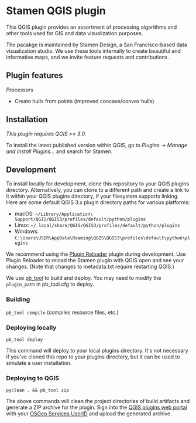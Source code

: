 # Stamen QGIS plugin

This QGIS plugin provides an assortment of processing algorithms and other tools used for GIS and data visualization purposes.

The pacakge is maintained by Stamen Design, a San Francisco-based data visualization studio. We use these tools internally to create beautiful and informative maps, and we invite feature requests and contributions.

## Plugin features

_Processors_

- Create hulls from points (improved concave/convex hulls)

## Installation

_This plugin requires QGIS >= 3.0._

To install the latest published version within QGIS, go to _Plugins_ -> _Manage and Install Plugins..._ and search for Stamen.

## Development

To install locally for development, clone this repository to your QGIS plugins directory. Alternatively, you can clone to a different path and create a link to it within your QGIS plugins directory, if your filesystem supports linking. Here are some default QGIS 3.x plugin directory paths for various platforms:

- macOS: `~/Library/Application\ Support/QGIS/QGIS3/profiles/default/python/plugins`
- Linux: `~/.local/share/QGIS/QGIS3/profiles/default/python/plugins`
- Windows: `C:\Users\USER\AppData\Roaming\QGIS\QGIS3\profiles\default\python\plugins`

We recommend using the [Plugin Reloader](https://github.com/borysiasty/plugin_reloader) plugin during development. Use Plugin Reloader to reload the Stamen plugin with QGIS open and see your changes. (Note that changes to metadata.txt require restarting QGIS.)

We use [pb_tool](https://g-sherman.github.io/plugin_build_tool) to build and deploy. You may need to modify the `plugin_path` in pb_tool.cfg to deploy.

### Building

`pb_tool compile` (compiles resource files, etc.)

### Deploying locally

`pb_tool deploy`

This command will deploy to your local plugins directory. It's not necessary if you've cloned this repo to your plugins directory, but it can be used to simulate a user installation.

### Deploying to QGIS

`pyclean . && pb_tool zip`

The above commands will clean the project directories of build artifacts and generate a ZIP archive for the plugin. Sign into the [QGIS plugins web portal](http://plugins.qgis.org/) with your [OSGeo Services UserID](https://www.osgeo.org/community/getting-started-osgeo/osgeo_userid/) and upload the generated archive.
